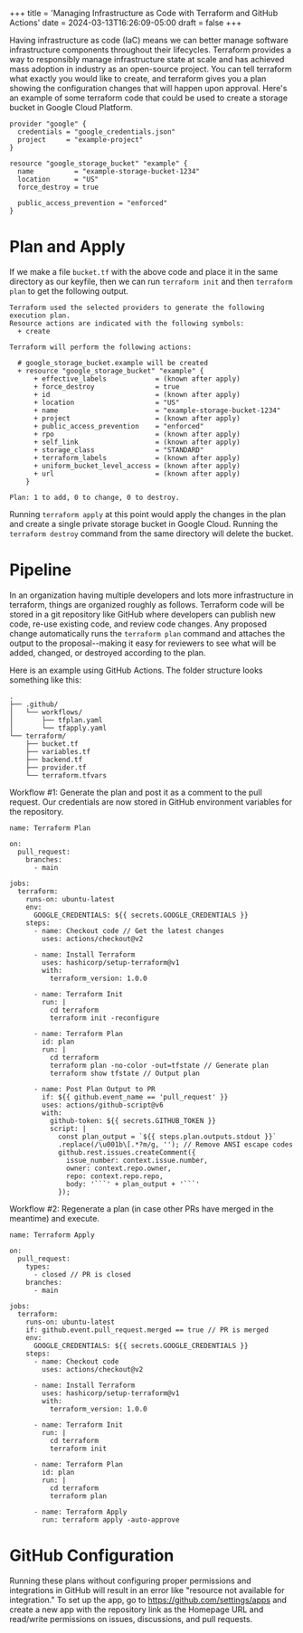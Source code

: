 +++
title = 'Managing Infrastructure as Code with Terraform and GitHub Actions'
date = 2024-03-13T16:26:09-05:00
draft = false
+++

Having infrastructure as code (IaC) means we can better manage software infrastructure components throughout their lifecycles. Terraform provides a way to responsibly manage infrastructure state at scale and has achieved mass adoption in industry as an open-source project. You can tell terraform what exactly you would like to create, and terraform gives you a plan showing the configuration changes that will happen upon approval. Here's an example of some terraform code that could be used to create a storage bucket in Google Cloud Platform.

```
provider "google" {
  credentials = "google_credentials.json"
  project     = "example-project"
}

resource "google_storage_bucket" "example" {
  name          = "example-storage-bucket-1234"
  location      = "US"
  force_destroy = true

  public_access_prevention = "enforced"
}
```

# Plan and Apply
If we make a file `bucket.tf` with the above code and place it in the same directory as our keyfile, then we can run `terraform init` and then `terraform plan` to get the following output.

```
Terraform used the selected providers to generate the following execution plan.
Resource actions are indicated with the following symbols:
  + create

Terraform will perform the following actions:

  # google_storage_bucket.example will be created
  + resource "google_storage_bucket" "example" {
      + effective_labels            = (known after apply)
      + force_destroy               = true
      + id                          = (known after apply)
      + location                    = "US"
      + name                        = "example-storage-bucket-1234"
      + project                     = (known after apply)
      + public_access_prevention    = "enforced"
      + rpo                         = (known after apply)
      + self_link                   = (known after apply)
      + storage_class               = "STANDARD"
      + terraform_labels            = (known after apply)
      + uniform_bucket_level_access = (known after apply)
      + url                         = (known after apply)
    }

Plan: 1 to add, 0 to change, 0 to destroy.
```

Running `terraform apply` at this point would apply the changes in the plan and create a single private storage bucket in Google Cloud. Running the `terraform destroy` command from the same directory will delete the bucket. 

# Pipeline
In an organization having multiple developers and lots more infrastructure in terraform, things are organized roughly as follows. Terraform code will be stored in a git repository like GitHub where developers can publish new code, re-use existing code, and review code changes. Any proposed change automatically runs the `terraform plan` command and attaches the output to the proposal--making it easy for reviewers to see what will be added, changed, or destroyed according to the plan.

Here is an example using GitHub Actions. The folder structure looks something like this:

```
.
├── .github/
│   └── workflows/
│       ├── tfplan.yaml
│       └── tfapply.yaml
└── terraform/
    ├── bucket.tf
    ├── variables.tf
    ├── backend.tf
    ├── provider.tf
    └── terraform.tfvars
```

Workflow #1: Generate the plan and post it as a comment to the pull request. Our credentials are now stored in GitHub environment variables for the repository.

```
name: Terraform Plan

on:
  pull_request:
    branches:
      - main

jobs:
  terraform:
    runs-on: ubuntu-latest
    env:
      GOOGLE_CREDENTIALS: ${{ secrets.GOOGLE_CREDENTIALS }}
    steps:
      - name: Checkout code // Get the latest changes
        uses: actions/checkout@v2

      - name: Install Terraform
        uses: hashicorp/setup-terraform@v1
        with:
          terraform_version: 1.0.0

      - name: Terraform Init
        run: |
          cd terraform          
          terraform init -reconfigure

      - name: Terraform Plan
        id: plan
        run: |
          cd terraform
          terraform plan -no-color -out=tfstate // Generate plan
          terraform show tfstate // Output plan

      - name: Post Plan Output to PR
        if: ${{ github.event_name == 'pull_request' }}
        uses: actions/github-script@v6
        with:
          github-token: ${{ secrets.GITHUB_TOKEN }}
          script: |
            const plan_output = `${{ steps.plan.outputs.stdout }}`
            .replace(/\u001b\[.*?m/g, ''); // Remove ANSI escape codes
            github.rest.issues.createComment({
              issue_number: context.issue.number,
              owner: context.repo.owner,
              repo: context.repo.repo,
              body: '```' + plan_output + '```'
            });
```

Workflow #2: Regenerate a plan (in case other PRs have merged in the meantime) and execute.

```
name: Terraform Apply

on:
  pull_request:
    types:
      - closed // PR is closed
    branches:
      - main

jobs:
  terraform:
    runs-on: ubuntu-latest
    if: github.event.pull_request.merged == true // PR is merged
    env:
      GOOGLE_CREDENTIALS: ${{ secrets.GOOGLE_CREDENTIALS }}
    steps:
      - name: Checkout code
        uses: actions/checkout@v2

      - name: Install Terraform
        uses: hashicorp/setup-terraform@v1
        with:
          terraform_version: 1.0.0

      - name: Terraform Init
        run: |
          cd terraform       
          terraform init

      - name: Terraform Plan
        id: plan
        run: |
          cd terraform
          terraform plan

      - name: Terraform Apply
        run: terraform apply -auto-approve
```

# GitHub Configuration
Running these plans without configuring proper permissions and integrations in GitHub will result in an error like "resource not available for integration." To set up the app, go to https://github.com/settings/apps and create a new app with the repository link as the Homepage URL and read/write permissions on issues, discussions, and pull requests.


